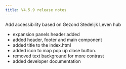```yaml
---
title: V4.5.9 release notes
---
```


Add accessibility based on Gezond Stedelijk Leven hub

- expansion panels header added
- added header, footer and main component
- added title to the index.html
- added icon to map pop up close button.
- removed text background for more contrast
- added developer documentation
